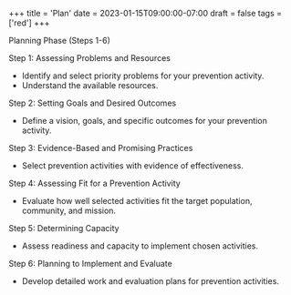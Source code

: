 +++
title = 'Plan'
date = 2023-01-15T09:00:00-07:00
draft = false
tags = ['red']
+++

Planning Phase (Steps 1-6)

 Step 1: Assessing Problems and Resources
- Identify and select priority problems for your prevention activity.
- Understand the available resources.

 Step 2: Setting Goals and Desired Outcomes
- Define a vision, goals, and specific outcomes for your prevention activity.

 Step 3: Evidence-Based and Promising Practices
- Select prevention activities with evidence of effectiveness.

 Step 4: Assessing Fit for a Prevention Activity
- Evaluate how well selected activities fit the target population, community, and mission.

 Step 5: Determining Capacity
- Assess readiness and capacity to implement chosen activities.

 Step 6: Planning to Implement and Evaluate
- Develop detailed work and evaluation plans for prevention activities.
